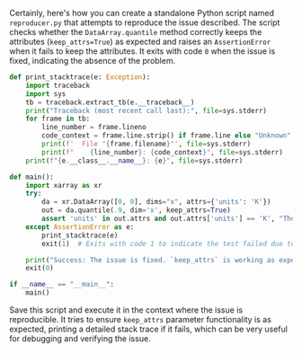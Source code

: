 Certainly, here's how you can create a standalone Python script named `reproducer.py` that attempts to reproduce the issue described. The script checks whether the `DataArray.quantile` method correctly keeps the attributes (`keep_attrs=True`) as expected and raises an `AssertionError` when it fails to keep the attributes. It exits with code `0` when the issue is fixed, indicating the absence of the problem.

```python
def print_stacktrace(e: Exception):
    import traceback
    import sys
    tb = traceback.extract_tb(e.__traceback__)
    print("Traceback (most recent call last):", file=sys.stderr)
    for frame in tb:
        line_number = frame.lineno
        code_context = frame.line.strip() if frame.line else "Unknown"
        print(f'  File "{frame.filename}"', file=sys.stderr)
        print(f"    {line_number}: {code_context}", file=sys.stderr)
    print(f"{e.__class__.__name__}: {e}", file=sys.stderr)

def main():
    import xarray as xr
    try:
        da = xr.DataArray([0, 0], dims="x", attrs={'units': 'K'})
        out = da.quantile(.9, dim='x', keep_attrs=True)
        assert 'units' in out.attrs and out.attrs['units'] == 'K', "The `keep_attrs` parameter did not work as expected."
    except AssertionError as e:
        print_stacktrace(e)
        exit(1)  # Exits with code 1 to indicate the test failed due to AssertionError.

    print("Success: The issue is fixed. `keep_attrs` is working as expected.")
    exit(0)

if __name__ == "__main__":
    main()
```

Save this script and execute it in the context where the issue is reproducible. It tries to ensure `keep_attrs` parameter functionality is as expected, printing a detailed stack trace if it fails, which can be very useful for debugging and verifying the issue.
